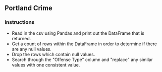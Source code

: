 ## Portland Crime

### Instructions

* Read in the csv using Pandas and print out the DataFrame that is returned.
* Get a count of rows within the DataFrame in order to determine if there are any null values.
* Drop the rows which contain null values.
* Search through the "Offense Type" column and "replace" any similar values with one consistent value.
